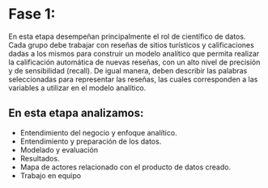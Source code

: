 # Fase 1:
En esta etapa desempeñan principalmente el rol de científico de datos. Cada grupo debe 
trabajar con reseñas de sitios turísticos y calificaciones dadas a los mismos para construir 
un modelo analítico que permita realizar la calificación automática de nuevas reseñas, con 
un alto nivel de precisión y de sensibilidad (recall). De igual manera, deben describir las 
palabras seleccionadas para representar las reseñas, las cuales corresponden a las variables 
a utilizar en el modelo analítico.

## En esta etapa analizamos:
- Entendimiento del negocio y enfoque analítico. 
- Entendimiento y preparación de los datos.
- Modelado y evaluación
- Resultados.
- Mapa de actores relacionado con el producto de datos creado.
- Trabajo en equipo
